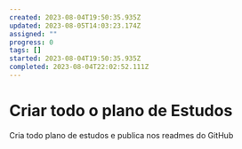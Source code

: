 ```yaml
---
created: 2023-08-04T19:50:35.935Z
updated: 2023-08-05T14:03:23.174Z
assigned: ""
progress: 0
tags: []
started: 2023-08-04T19:50:35.935Z
completed: 2023-08-04T22:02:52.111Z
---
```


# Criar todo o plano de Estudos

Cria todo plano de estudos e publica nos readmes do GitHub
